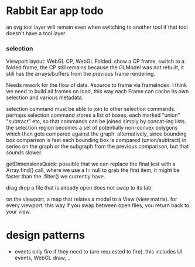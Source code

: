 # Rabbit Ear app todo

an svg tool layer will remain even when switching to another tool if that tool doesn't have a tool layer

### selection

Viewport layout: WebGL CP, WebGL Folded. show a CP frame, switch to a folded frame, the CP still remains because the GLModel was not rebuilt, it still has the arrays/buffers from the previous frame rendering.

Needs rework for the flow of data. #source to frame via frameIndex. I think we need to build all frames on load, this way each Frame can cache its own selection and various metadata.

selection command must be able to join to other selection commands. perhaps selection command stores a list of boxes, each marked "union" "subtract" etc, so that commands can be joined simply by concat-ing lists. the selection region becomes a set of potentially non-convex polygons which then gets compared against the graph. alternatively, since bounding box comparison is fast each bounding box is compared (union/subtract) in series on the graph or the subgraph from the previous comparison, but that sounds slower.

getDimensionsQuick: possible that we can replace the final test with a Array.find() call, where we use a != null to grab the first item, it might be faster than the .filter() we currently have.

drag drop a file that is already open does not swap to its tab

on the viewport, a map that relates a model to a View (view matrix). for every viewport. this way if you swap between open files, you return back to your view.

# design patterns

- events only fire if they need to (are requested to fire). this includes UI events, WebGL draw, ..
